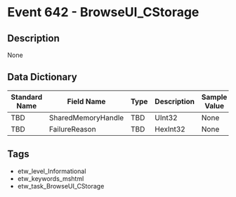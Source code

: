 # Event 642 - BrowseUI_CStorage

## Description
None

## Data Dictionary
|Standard Name|Field Name|Type|Description|Sample Value|
|---|---|---|---|---|
|TBD|SharedMemoryHandle|TBD|UInt32|None|None|
|TBD|FailureReason|TBD|HexInt32|None|None|

## Tags
* etw_level_Informational
* etw_keywords_mshtml
* etw_task_BrowseUI_CStorage